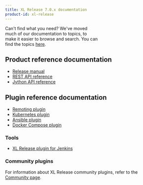 ```yaml
---
title: XL Release 7.0.x documentation
product-id: xl-release
---
```


<div class="alert alert-warning" style="width: 60%">Can't find what you need? We've moved much of our documentation to topics, to make it easier to browse and search. You can find the topics <a href="/xl-release/index.html#browse-documentation-by-subject">here</a>.</div>

## Product reference documentation

* [Release manual](releasemanual.html)
* [REST API reference](rest-api/)
* [Jython API reference](/jython-docs/#!/xl-release/7.0.x/)

## Plugin reference documentation

* [Remoting plugin](/xl-release/how-to/remoting-plugin.html)
* [Kubernetes plugin](/xl-release/how-to/kubernetes-plugin.html)
* [Ansible plugin](/xl-release/how-to/ansible-plugin.html)
* [Docker Compose plugin](/xl-release/how-to/docker-compose-plugin.html)

### Tools

* [XL Release plugin for Jenkins](https://wiki.jenkins-ci.org/display/JENKINS/XL+Release+Plugin)

### Community plugins

For information about XL Release community plugins, refer to the [Community page](/community/index.html).
